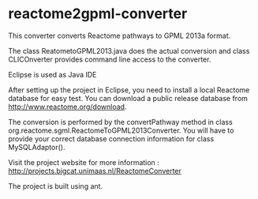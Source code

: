 reactome2gpml-converter
=======================

This converter converts Reactome pathways to GPML 2013a format.

The class ReatometoGPML2013.java does the actual conversion and class CLICOnverter provides command line access to the converter.

Eclipse is used as Java IDE

After setting up the project in Eclipse, you need to install a local Reactome database for easy test. You can download a public release database from http://www.reactome.org/download.

The conversion is performed by the convertPathway method in class org.reactome.sgml.ReactomeToGPML2013Converter. 
You will have to provide your correct database connection information for class MySQLAdaptor().

Visit the project website for more information : http://projects.bigcat.unimaas.nl/ReactomeConverter

The project is built using ant. 


      
